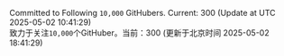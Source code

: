 Committed to Following `10,000` GitHubers. Current: <!-- FOLLOWING_COUNT -->300<!-- FOLLOWING_COUNT --> (Update at UTC <!-- LAST_UPDATED -->2025-05-02 10:41:29<!-- LAST_UPDATED -->)<br>
致力于关注`10,000`个GitHuber。当前：<!-- FOLLOWING_COUNT -->300<!-- FOLLOWING_COUNT --> (更新于北京时间 <!-- LAST_UPDATED_CST -->2025-05-02 18:41:29<!-- LAST_UPDATED_CST -->)
